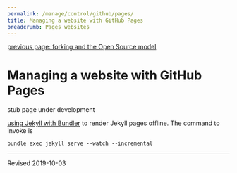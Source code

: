 ```yaml
---
permalink: /manage/control/github/pages/
title: Managing a website with GitHub Pages
breadcrumb: Pages websites
---
```


[previous page: forking and the Open Source model](../fork/)

# Managing a website with GitHub Pages

stub page under development

[using Jekyll with Bundler](https://jekyllrb.com/tutorials/using-jekyll-with-bundler/) to render Jekyll pages offline.  The command to invoke is

```
bundle exec jekyll serve --watch --incremental
```

----
Revised 2019-10-03
